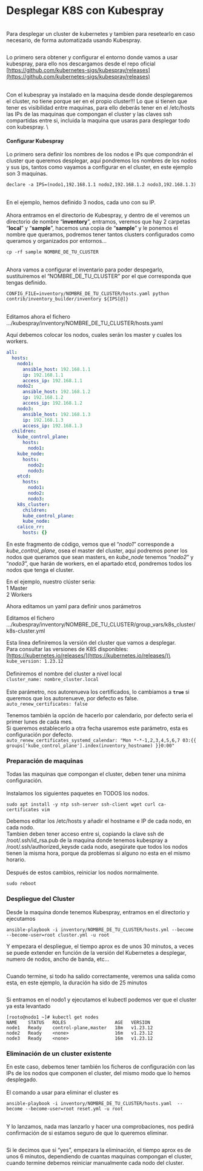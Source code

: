 # Desplegar K8S con Kubespray

\
Para desplegar un cluster de kubernetes y tambien para resetearlo en caso necesario, de forma automatizada usando Kubespray.

<figure><img src="../.gitbook/assets/image (1) (2) (1).png" alt=""><figcaption></figcaption></figure>

Lo primero sera obtener y configurar el entorno donde vamos a usar kubespray, para ello nos descargamos desde el repo oficial [https://github.com/kubernetes-sigs/kubespray/releases](https://github.com/kubernetes-sigs/kubespray/releases)

\
Con el kubespray ya instalado en la maquina desde donde desplegaremos el cluster, no tiene porque ser en el propio cluster!!! Lo que si tienen que tener es visibilidad entre maquinas, para ello deberás tener en el /etc/hosts las IPs de las maquinas que compongan el cluster y las claves ssh compartidas entre si, incluida la maquina que usaras para desplegar todo con kubespray. \


#### Configurar Kubespray

Lo primero sera definir los nombres de los nodos e IPs que compondrán el cluster que queremos desplegar, aquí pondremos los nombres de los nodos y sus ips, tantos como vayamos a configurar en el cluster, en este ejemplo son 3 maquinas.

```shell
declare -a IPS=(nodo1,192.168.1.1 nodo2,192.168.1.2 nodo3,192.168.1.3)
```

\
En el ejemplo, hemos definido 3 nodos, cada uno con su IP.\
\
Ahora entramos en el directorio de Kubespray, y dentro de el veremos un directorio de nombre “**inventory**”, entramos, veremos que hay 2 carpetas “**local**” y “**sample**”, hacemos una copia de “**sample**” y le ponemos el nombre que queramos, podremos tener tantos clusters configurados como queramos y organizados por entornos...&#x20;

```shell
cp -rf sample NOMBRE_DE_TU_CLUSTER
```

\
Ahora vamos a configurar el inventario para poder despegarlo, sustituiremos el “NOMBRE\_DE\_TU\_CLUSTER” por el que corresponda que tengas definido.

```shell
CONFIG_FILE=inventory/NOMBRE_DE_TU_CLUSTER/hosts.yaml python contrib/inventory_builder/inventory ${IPS[@]}
```

\
Editamos ahora el fichero .../kubespray/inventory/NOMBRE\_DE\_TU\_CLUSTER/hosts.yaml

Aquí debemos colocar los nodos, cuales serán los master y cuales los workers.

```yaml
all:
  hosts:
    nodo1:
      ansible_host: 192.168.1.1
      ip: 192.168.1.1
      access_ip: 192.168.1.1
    nodo2:
      ansible_host: 192.168.1.2
      ip: 192.168.1.2
      access_ip: 192.168.1.2
    nodo3:
      ansible_host: 192.168.1.3
      ip: 192.168.1.3
      access_ip: 192.168.1.3
  children:
    kube_control_plane:
      hosts:
        nodo1:
    kube_node:
      hosts:
        nodo2:
        nodo3:
    etcd:
      hosts:
        nodo1:
        nodo2:
        nodo3:
    k8s_cluster:
      children:
      kube_control_plane:
      kube_node:
    calico_rr:
      hosts: {}
```

En este fragmento de código, vemos que el “_nodo1_” corresponde a _kube\_control\_plane_, osea el master del cluster, aquí podremos poner los nodos que queramos que sean masters, en _kube\_node_ tenemos “_nodo2_” y “_nodo3_”, que harán de workers, en el apartado etcd, pondremos todos los nodos que tenga el cluster.

En el ejemplo, nuestro clúster seria:\
1 Master\
2 Workers

Ahora editamos un yaml para definir unos parámetros

Editamos el fichero .../kubespray/inventory/NOMBRE\_DE\_TU\_CLUSTER/group\_vars/k8s\_cluster/k8s-cluster.yml

Esta linea definiremos la versión del cluster que vamos a desplegar.\
Para consultar las versiones de K8S disponibles: [https://kubernetes.io/releases/](https://kubernetes.io/releases/)\
`kube_version: 1.23.12`\
\
Definiremos el nombre del cluster a nivel local\
`cluster_name: nombre_cluster.local`\
\
Este parámetro, nos autorenueva los certificados, lo cambiamos a **`true`** si queremos que los autorenueve, por defecto es false.\
`auto_renew_certificates: false`

Tenemos también la opción de hacerlo por calendario, por defecto seria el primer lunes de cada mes.\
Si queremos establecerlo a otra fecha usaremos este parámetro, esta es configuración por defecto.\
`auto_renew_certificates_systemd_calendar: "Mon *-*-1,2,3,4,5,6,7 03:{{ groups['kube_control_plane'].index(inventory_hostname) }}0:00"`

### &#x20;Preparación de maquinas

Todas las maquinas que compongan el cluster, deben tener una mínima configuración.\
\
Instalamos los siguientes paquetes en TODOS los nodos.

```shell
sudo apt install -y ntp ssh-server ssh-client wget curl ca-certificates vim
```

Debemos editar los /etc/hosts y añadir el hostname e IP de cada nodo, en cada nodo.\
Tambien deben tener acceso entre si, copiando la clave ssh de /root/.ssh/id\_rsa.pub de la maquina donde tenemos kubespray a /root/.ssh/authorized\_keysde cada nodo, asegúrate que todos los nodos tienen la misma hora, porque da problemas si alguno no esta en el mismo horario.\
\
Después de estos cambios, reiniciar los nodos normalmente.

```shell
sudo reboot
```

### &#x20;Despliegue del Cluster

Desde la maquina donde tenemos Kubespray, entramos en el directorio y ejecutamos

```shell
ansible-playbook -i inventory/NOMBRE_DE_TU_CLUSTER/hosts.yml --become --become-user=root cluster.yml -u root
```

Y empezara el despliegue, el tiempo aprox es de unos 30 minutos, a veces se puede extender en función de la versión del Kubernetes a desplegar, numero de nodos, ancho de banda, etc…

<figure><img src="../.gitbook/assets/image (5) (2) (1).png" alt=""><figcaption></figcaption></figure>

Cuando termine, si todo ha salido correctamente, veremos una salida como esta, en este ejemplo, la duración ha sido de 25 minutos

<figure><img src="../.gitbook/assets/image (4) (1) (1) (1) (1).png" alt=""><figcaption></figcaption></figure>

Si entramos en el nodo1 y ejecutamos el kubectl podemos ver que el cluster ya esta levantado

```shell
[rooto@nodo1 ~]# kubectl get nodes
NAME    STATUS   ROLES                  AGE   VERSION
node1   Ready    control-plane,master   18m   v1.23.12
node2   Ready    <none>                 16m   v1.23.12
node3   Ready    <none>                 16m   v1.23.12
```

### &#x20;Eliminación de un cluster existente

En este caso, debemos tener también los ficheros de configuración con las IPs de los nodos que componen el cluster, del mismo modo que lo hemos desplegado.\
\
El comando a usar para eliminar el cluster es

```shell
ansible-playbook -i inventory/NOMBRE_DE_TU_CLUSTER/hosts.yaml  --become --become-user=root reset.yml -u root
```

\
Y lo lanzamos, nada mas lanzarlo y hacer una comprobaciones, nos pedirá confirmación de si estamos seguro de que lo queremos eliminar.

<figure><img src="../.gitbook/assets/image (7) (1).png" alt=""><figcaption></figcaption></figure>

Si le decimos que si “yes”, empezara la eliminación, el tiempo aprox es de unos 6 minutos, dependiendo de cuantas maquinas compongan el cluster, cuando termine debemos reiniciar manualmente cada nodo del cluster.

<figure><img src="../.gitbook/assets/image (8) (1) (1).png" alt=""><figcaption></figcaption></figure>
